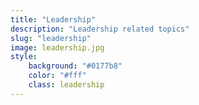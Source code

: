 ```yaml
---
title: "Leadership"
description: "Leadership related topics"
slug: "leadership"
image: leadership.jpg
style:
    background: "#0177b8"
    color: "#fff"
    class: leadership
---
```

